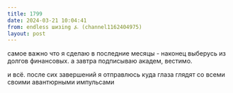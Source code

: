 ```yaml
---
title: 1799
date: 2024-03-21 10:04:41
from: endless шизing ⍼ (channel1162404975)
layout: post
---
```


самое важно что я сделаю в последние месяцы - наконец выберусь из долгов финансовых. а завтра подписываю академ, вестимо.

и всё. после сих завершений я отправлюсь куда глаза глядят со всеми своими авантюрными импульсами
